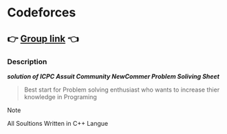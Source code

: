 # Codeforces
## 👉 [Group link](https://codeforces.com/group/MWSDmqGsZm/contests) 👈

### Description 
***solution of ICPC Assuit Community NewCommer Problem Soliving Sheet***
> Best start for Problem solving enthusiast who wants to increase thier knowledge in Programing 

>[!NOTE]
>All Soultions  Written in C++ Langue 


